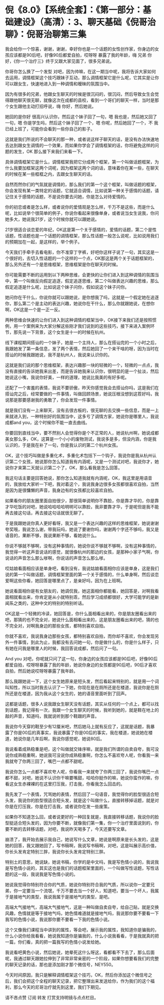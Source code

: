 # 倪《8.0》【系统全套】：《第一部分：基础建设》（高清）：3、聊天基础《倪哥治聊》：倪哥治聊第三集

我会给你一个惊喜，谢谢，谢谢，幸好你也是一个话题的女性创作家，你身边的女孩应该都是90后吧，好像90后都爱自拍，哎呀呀 暴露了我的年龄，嗨 兄弟 你好，《你一个治疗三》终于又跟大家见面了，很多兄弟说。

你哥你怎么换了一个发型 对吧，因为帅嘛，在这一期当中呢，我将告诉大家如何去运用，调情框架这个技巧跟妹子互动，那么调情框架它是什么呢，它其实是让你可以跟女生，快速地进入到一种调情和暧昧的氛围当中。

因为有很多的兄弟，他跟女生聊天的时候是很沉闷的，很沉闷，然后导致女生会觉得跟他聊天很无聊，就像这次在成都的县校，看到一个哥们的聊天一样，当时是那个女生跟他主动打招呼说，嗨 你好，然后她说。

她回的是你好 很高兴认识你，然后这个妹子回了一句，嗯 我也是，然后她又回了一句，嗯 你是学生吗，然后这个妹子回了一个，嗯 你呢，然后她回了一个，不 我已经上班了，可能你会看到一些你自己的影子。

这就是我们所说的不会聊天的那一种，或者说这样子聊天的话，是没有办法快速地去达到跟女生调情的一个效果，而如果你学会了调情框架的话，你将避免这样的问题的发生，OK 那么接下来我们来看一下。

具体调情框架它是什么，调情框架我把它分成两个框架，第一个叫做话题框架，为什么我要加框架这两个词呢，因为框架这两个词的话，意味着你在某一些，在聊天的时候在某一些框框之内，去跟女生聊天的话。

自然而然你们的气氛就是调情的，那么我们的第一个这个框架，叫做话题的框架，你会发现有某一类特定的话题，它就适合调情，比如说第一种关于感情的话题，请记住关于感情的话题，不是说你要去问她，你是怎么对待爱情的。

你的初恋或者是怎么样，或者说你的爱情观是怎么样，千万不是这些，而是什么呢，比如说举个很简单的例子，你说你看起来很像单身，或者说当女生说我，你问她多大，她说我21岁，这个时候你就可以跟她说。

21岁很适合谈恋爱的年纪，OK这是第一个关于感情的，爱情的话题，第二个是性话题，性话题也是一个话题的调情框架，那么性话题一般怎么说呢，比如说用我们的预期加在一起，是这样的，举个例子。

今天我们手牵手去看电影，你不准穿丁字裤，好吧你这样子说了一句，其实这是一个很好的，去切入性话题的一个这样的一个点，OK那这是两个关于话题框架的，那么另外还有一个是思维框架，思维框架是你在聊天的时候。

你可能需要不断的运用到以下两种思维，会更快的让你们进入到这种调情的氛围当中，第一个叫做反向假定追逐，假定追逐思维，第二个叫做表达兴趣的思维，那么假定追逐是什么呢，比如说这个妹子问你，假如说这个妹子问你。

她问你在干什么，你说你就可以跟她说，是你想我了吗，这就是一个假定她在追逐你，那么第二个是主动的表达兴趣，她说你在干什么，那么你就跟她说，在想你啊，OK这是一个是一正一反。

两种思维会快速的让你们进入到这种调情的框架当中，OK接下来我们还是按照惯例，用一个案例来为大家分解这些刚才我们说到的这些技巧，接下来进入案例环节，那先说一下背景，这个女生是十一的时候在杭州。

线下课程期间搭讪的一个妹子，她是一个主持人，那么在搭讪完的一个小时之后，我跟她发了第一条信息，发了两个表情，然后她回了一个来干啥的呀，因为当时在搭讪的时候我跟她说，我不是杭州人，我说来认识你的。

这就是我们说的那个思维框架，表达兴趣那一块的轻微的一个，轻微的一点点，我没有直接的告诉她我来出差，而是告诉她我来认识你，很明显的是一个扯淡，然后她说这小嘴，我说你好美，一样的道理，她说比我美的有好多呢。

还配了一个害羞的表情，我说不要骄傲，昨天你感觉我会去搭讪你吗，这是我们在搭讪完之后，经常要做的一件事情，叫做回顾场景，她说压根没想到这茬好吗，我说那是那要感谢我的勇敢了，你会发现一件事情。

就是我们没有一上来聊天，没有去很古板的，很无聊的去交换一些信息，而是一上来就进入到，一种特别好的氛围当中，这多亏了调情方家，她说你是哪里人，我说成都and you，这个时候你不能一直去曲线。

你要回到直线当中，要不然别人会觉得你是个不正常的人，她说杭州啊，她说成都美女那么多，OK，这算是一个小小的废物测试，我说多是多，但没内涵，你是我认识的，于是我在补了一句，你是我认识的第二个杭州女孩。

OK，这个技巧叫做是多重化术，多重化术包括下一个钩子，我说你是我从杭州认识第二个女孩，她说那你怎么知道我有内涵呢，又是一个测试对吧，我说你才，她说你才来第二天就认识第二个了，OK，那么看我是怎么回答。

我这句话主要是回答她说，那你怎么知道我就有内涵呢，OK，我这里是用语音的，我放给大家听一下吧，我对着这个，我说我身边很多女孩都很喜欢自拍，当然是因为是很慵懒的声音，我身边有的女孩都比较喜欢自拍。

如果看你的朋友圈里面自拍很少，那很简单说明你不靠脸，你是靠才华的，你是靠才华吃饭的对吧，她说哈哈哈哈明明可以靠脸，我非要靠才华，于是呢但是我不能再去接这句话，再去接这句话就很无聊了。

于是我跟她说你真人更好看呀，我又是一个表达兴趣的这样的思维框架，她说谢谢夸奖哦，我说怎么谢，带我玩吗，她说了要谢你吗，谢谢两个字还不够吗，我又是语音的，果断不够，我说果断不够，看她说什么。

你说不够就不够啊，没有这种事情的，她说你说不够就不够啊，没有这种事情的，我觉得一听这声音说话的感觉，就很像杭州的那边的女孩，是那种小家子气啊，你说话的声音怎么那么嗲啊，你说话的声音怎么那么嗲。

哎姑娘看面相应该是单身吧，看到没有，我说姑娘看面相你应该是单身，这是我们说的第一个叫做话题，调情框架里面的第一个关于感情的，什么单身啊，然后谈恋爱啊这些你看，她回答是哪里点了，是亲好吗，因为在上班啊。

她说看面相你是有女朋友的，她调侃我，她这面相你都能看，她回答是，对啊我看面相就看出来，你肯定是从小就特别乖，然后学习成绩都很好，大学可能学的是新闻系之类的，这种中文的特别的特别听话。

OK这是一个轻微的冷读，她回答是，你什么面相看出来的，你是朋友圈看出来的吧，那猜的也不完全对，她说什么面相看出来的，这是朋友圈看出来的吧，猜的也不完全对，对啊我身边的那些女孩，都特别喜欢自拍。

你就不喜欢，我说我身边那些女孩，都特别喜欢自拍，而你却不喜欢，你会发现另外一件事情，到此为止，我都没有去问她一句，你是做什么的，你是什么样子，只有她在问我是哪里人的时候，我回答说成都，然后问了一句。

And you 对吧，你呢就只问了这一句，你身边的女孩应该都是90后吧，好像90后都爱自拍，哎呀呀暴露了我的年龄，她说你身边的女孩都是90后吧，90后才喜欢自拍，然后她说哎呀呀暴露了我年龄。

那么我跟她说一下，这个女生她原来是短头发，然后看起来特别的，就是用一个词叫知性，所以当时我去认识了一下她，你现在是在厕所还是在楼道，我说你是在厕所还是在楼道，因为我从这个女生的，她的语音里面听到了回声。

这都是话题，很多人说我跟女生聊天没有话题，其实从任何的一个点上，都可以找到话题，我记得有一次，我跟一个女生聊天的时候，我听到她的，就是鞋在地上的敲的声音，知道吗，我就说听到那个鞋跟的声音。

我说你今天穿的鞋至少有12厘米吧，然后她马上就有反应了，这就是话题，我暴露了你是00后的真事实，我说暴露了你是00后的事实，我在楼道，她说她在楼道，她说你是几年后啊，我说你感觉呢，她说80后。

我说看着成熟稳重是吧，这个叫做就交锋序嘛，就是我们所谓的自卖自夸，我可没说你成熟稳重啊，她说我可没说你成熟稳重啊，你怎么不喜欢夸人呢，你看我一来我就夸了你两三回了，嘴巴一点都不甜呢。

我说你怎么一点都不喜欢夸人呢，你看我一来就夸了你两三回了，我说你嘴巴一点都不甜，对吧，她说不认识你干嘛要嘴甜，哈哈你挺作的嘛，她说你蛮作的嘛，你看这女生赤裸裸的在这里打压我，打击我，你看我怎么回击的。

我先发了一个表情，咒骂她的表情，然后回了一句语音，我觉得你的脸型很适合短头发，我说你的脸型很适合短头发，就是这个叫做什么，直接转移掉话题，就是对你是在打压我，你是在打击我，或者说你在发一些废策。

如果你不知道怎么回，或者说更好的一种回复就是，我直接转移话题，我说你的脸型挺适合短头发的，因为你要不断，就像我们第一集，你一个治疗里面说到的，你要不断的去转移话题，对吧，我说昨天喝多了，今天还要写文章。

崩溃了，我开始去展示我自己，她说写什么文章，她说是啊原来是长头发的，这是她的回答，我又跟她回了，写书稿啊，我说写书稿啊，对吧，这是叫展示高价值，你长头发肯定特别三胖，我说你长头发肯定特别三胖。

特别土的意思，她说缺，她说书稿，你学的是中文吗，我是写色情小说的，我说我是写色情小说的，其实这也是我们的话题框架里面的，一个叫做写性话题，写性话题的这一段，我说我是写色情小说的。

她说我觉得你特别符合你的气质，她说你特别符合我的气质，所以说你一定要兄弟，你一定要当一个流氓，千万不要去当一个好人，知道吧，要当一个坏人，我属于是接地气的类型，我说我属于是接地气的类型，是吧。

高端大气接地气，高端大气接地气，这是一种叫做自卖自夸，给自己贴，就是交换风趣，色情就是等于接地气吗，她色情难道就是接地气吗，我说那你要不要看一下我写的色情小说，我说那你要不要看一下我的色情小说。

这个又像我们课程当中讲到的属性，等会吧，展示我的属性，我知道你是骗我的，什么小说你给我看看，她说我知道你是骗我的，什么小说我看看，于是我就真的把一篇，你们看，真的把一篇我写的色情小说发给她。

我说看吧黄色小说，然后她说，她晕死这什么呀这，看都看不下去了，那么后面呢，我通过聊天跟她拉伸到了非常非常亲密的一个阶段，如果你想要看我们的完整的聊天记录的话，那也是添加刚才那个微信号，NEY550。

今天时间原因，我只是解释调情框架这个技巧，OK，然后你添加这个微信号之后，我们会把这个全程的聊天记录，把它整理出来发送给你，作为我们的这个福利，那么今天的尼哥治疗就先到这里，我们下期见。

请不吝点赞 订阅 转发 打赏支持明镜与点点栏目。